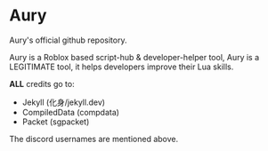 # Aury
Aury's official github repository.

Aury is a Roblox based script-hub & developer-helper tool,
Aury is a LEGITIMATE tool, it helps developers improve their Lua skills.

**ALL** credits go to:
- Jekyll (化身/jekyll.dev)
- CompiledData (compdata)
- Packet (sgpacket)

The discord usernames are mentioned above.
